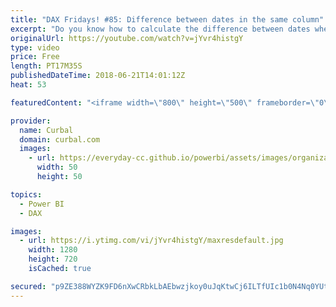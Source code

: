 ```yaml
---
title: "DAX Fridays! #85: Difference between dates in the same column"
excerpt: "Do you know how to calculate the difference between dates when both are in the same column?  One example of when this is needed is when you are working with subscription based services. If you want to calculate how many dates go between users changing subscriptions, this DAX measure will help you.  To"
originalUrl: https://youtube.com/watch?v=jYvr4histgY
type: video
price: Free
length: PT17M35S
publishedDateTime: 2018-06-21T14:01:12Z
heat: 53

featuredContent: "<iframe width=\"800\" height=\"500\" frameborder=\"0\" src=\"https://www.youtube.com/embed/jYvr4histgY\" allow=\"accelerometer; autoplay; encrypted-media; gyroscope; picture-in-picture\" allowfullscreen></iframe>"

provider:
  name: Curbal
  domain: curbal.com
  images:
    - url: https://everyday-cc.github.io/powerbi/assets/images/organizations/curbal.com-50x50.jpg
      width: 50
      height: 50

topics:
  - Power BI
  - DAX

images:
  - url: https://i.ytimg.com/vi/jYvr4histgY/maxresdefault.jpg
    width: 1280
    height: 720
    isCached: true

secured: "p9ZE388WYZK9FD6nXwCRbkLbAEbwzjkoy0uJqKtwCj6ILTfUIc1b0N4Nq0YUt6UmHgxQztgN35Jo/9PfSgkkt54y7KH0xAtRFyLPDAvi+X99Ua61AtCk0KhRAx983zBe5dOPfZpohc7im+qsEQzSVwtaptGoxGjKoToZzoz0/IvHWv8ZJeHsYBMKF2PChcbWDP+a8PYgGHUubCxyw3EnvejexwjYQ60jsspZiJiqMX5AwCssXD8qIGeXDlQaYJ7FVSDEkTvqhi4zbSWberVdoTPfKDrb2T4sR/3bmvHoLB6l9Bg2qqfR/mRuHbPJL99PjGuY5Ov3QuZ4mj5P9FJcxSaUBK9Zj9AdCd175Nsw1qobCxRvFTD79uvQKRuPU4nU4o2bPmT8klJSrU1djC/X2lq4d+J5ID8yTf0UPvLtlAk=;pIYEtq0cB55LZautVhhMeQ=="
---
```


